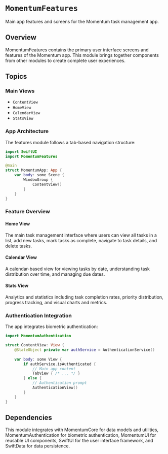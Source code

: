 # ``MomentumFeatures``

Main app features and screens for the Momentum task management app.

## Overview

MomentumFeatures contains the primary user interface screens and features of the Momentum app. This module brings together components from other modules to create complete user experiences.

## Topics

### Main Views

- ``ContentView``
- ``HomeView``
- ``CalendarView``
- ``StatsView``

### App Architecture

The features module follows a tab-based navigation structure:

```swift
import SwiftUI
import MomentumFeatures

@main
struct MomentumApp: App {
    var body: some Scene {
        WindowGroup {
            ContentView()
        }
    }
}
```

### Feature Overview

#### Home View
The main task management interface where users can view all tasks in a list, add new tasks, mark tasks as complete, navigate to task details, and delete tasks.

#### Calendar View
A calendar-based view for viewing tasks by date, understanding task distribution over time, and managing due dates.

#### Stats View
Analytics and statistics including task completion rates, priority distribution, progress tracking, and visual charts and metrics.

### Authentication Integration

The app integrates biometric authentication:

```swift
import MomentumAuthentication

struct ContentView: View {
    @StateObject private var authService = AuthenticationService()
    
    var body: some View {
        if authService.isAuthenticated {
            // Main app content
            TabView { /* ... */ }
        } else {
            // Authentication prompt
            AuthenticationView()
        }
    }
}
```

## Dependencies

This module integrates with MomentumCore for data models and utilities, MomentumAuthentication for biometric authentication, MomentumUI for reusable UI components, SwiftUI for the user interface framework, and SwiftData for data persistence.